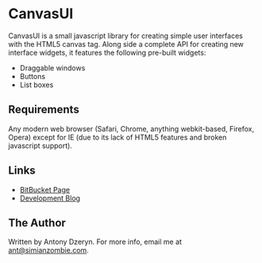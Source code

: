 CanvasUI
========

CanvasUI is a small javascript library for creating simple user interfaces
with the HTML5 canvas tag.  Along side a complete API for creating new
interface widgets, it features the following pre-built widgets:

 - Draggable windows
 - Buttons
 - List boxes


Requirements
------------

  Any modern web browser (Safari, Chrome, anything webkit-based, Firefox, Opera)
  except for IE (due to its lack of HTML5 features and broken javascript
  support).


Links
-----

 * [BitBucket Page][1]
 * [Development Blog][2]


The Author
----------

Written by Antony Dzeryn.  For more info, email me at <ant@simianzombie.com>.
  

  [1]: http://bitbucket.org/ant512/canvasui
  [2]: http://ant.simianzombie.com
